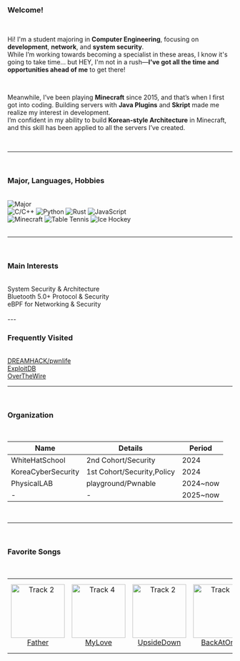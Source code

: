 <!-- default.md -->

### Welcome!

<br>

Hi! I'm a student majoring in **Computer Engineering**, focusing on **development**, **network**, and **system security**.  
While I’m working towards becoming a specialist in these areas, I know it's going to take time... but HEY, I'm not in a rush—**I've got all the time and opportunities ahead of me** to get there!

<br>

Meanwhile, I’ve been playing **Minecraft** since 2015, and that’s when I first got into coding. 
Building servers with **Java Plugins** and **Skript** made me realize my interest in development.  
I’m confident in my ability to build **Korean-style Architecture** in Minecraft, and this skill has been applied to all the servers I’ve created.

<br>

---

<br>

### Major, Languages, Hobbies

<br>


<div>
  <img class="hover_up" src="https://img.shields.io/badge/Major-Computer%20Engineering-blue?style=for-the-badge" alt="Major">
</div>

<div>
  <img class="hover_up" src="https://img.shields.io/badge/Language-C%2FC%2B%2B-brightgreen?style=for-the-badge" alt="C/C++">
  <img class="hover_up" src="https://img.shields.io/badge/Language-Python-yellow?style=for-the-badge" alt="Python">
  <img class="hover_up" src="https://img.shields.io/badge/Language-Rust-orange?style=for-the-badge" alt="Rust">
  <img class="hover_up" src="https://img.shields.io/badge/Language-JavaScript-lightgrey?style=for-the-badge" alt="JavaScript">
</div>

<div>
  <img class="hover_up" src="https://img.shields.io/badge/Hobby-Minecraft-lightblue?style=for-the-badge" alt="Minecraft">
  <img class="hover_up" src="https://img.shields.io/badge/Hobby-Table%20Tennis-yellowgreen?style=for-the-badge" alt="Table Tennis">
  <img class="hover_up" src="https://img.shields.io/badge/Hobby-Ice%20Hockey-blue?style=for-the-badge" alt="Ice Hockey">
</div>

<br>

---

<br>

### Main Interests
<br>
<span class="hover_up">System Security & Architecture</span><br>
<span class="hover_up">Bluetooth 5.0+ Protocol & Security</span><br>
<span class="hover_up">eBPF for Networking & Security</span><br>
<br>
---

<br>

### Frequently Visited

<br>
<span class="hover_up"><a href="https://dreamhack.io/users/70093" class="attrbl">DREAMHACK/pwnlife</a></span><br>
<span class="hover_up"><a href="https://www.exploit-db.com/" class="attrbl">ExploitDB</a></span><br>
<span class="hover_up"><a href="https://overthewire.org/" class="attrbl">OverTheWire</a></span>
<br>

---

<br>

### Organization
<br>
<table  class="styled-table" align="center">
  <thead>
    <tr><th>Name</th><th>Details</th><th>Period</th></tr>
  </thead>
  <tbody>
    <tr class="hover_up"><td>WhiteHatSchool</td><td>2nd Cohort/Security</td><td>2024</td></tr>
    <tr class="hover_up"><td>KoreaCyberSecurity</td><td>1st Cohort/Security,Policy</td><td>2024</td></tr>
    <tr class="hover_up"><td>PhysicalLAB</td><td>playground/Pwnable</td><td>2024~now</td></tr>
    <tr class="hover_up"><td>-</td><td>-</td><td>2025~now</td></tr>
  </tbody>
</table>
<br>

---

<br>

### Favorite Songs
<br>

<table class="styled-table" align="center">
  <tr>    
    <td class="hover_up" align="center">
      <a href="https://www.youtube.com/watch?v=ZYowmMfPYWs&list=RDZYowmMfPYWs&start_radio=1&pp=ygUVZmF0aGVyIGJyaWFuIG1ja25pZ2h0oAcB" target="_blank">
        <img src="https://i.ytimg.com/vi/ZYowmMfPYWs/hqdefault.jpg?sqp=-oaymwFBCOADEI4CSFryq4qpAzMIARUAAIhCGAHYAQHiAQoIGBACGAY4AUAB8AEB-AG-AoAC8AGKAgwIABABGHIgWCg5MA8=&rs=AOn4CLC_Z6rQBYYUzr_ZkHAxV73uzr1Eqw" width="120" alt="Track 2">
        <br>Father
      </a>
    </td>
    <td class="hover_up"  align="center">
      <a href="https://www.youtube.com/watch?v=ulOb9gIGGd0&list=RDulOb9gIGGd0&start_radio=1&pp=ygU6aSB3b25kZXIgaG93IGkgd29uZGVyIHdoeSBpIHdvbmRlciB3aGVyZSB0aGV5IGFyZSB3ZXN0bGlmZaAHAQ%3D%3D" target="_blank">
        <img src="https://i.ytimg.com/vi/ulOb9gIGGd0/hq720.jpg?sqp=-oaymwEnCNAFEJQDSFryq4qpAxkIARUAAIhCGAHYAQHiAQoIGBACGAY4AUAB&rs=AOn4CLDb_rqbkDvlWS8b2v-kmtMOTELN1Q" width="120" alt="Track 4">
        <br>MyLove
      </a>
    </td>
    <td class="hover_up" align="center">
      <a href="https://www.youtube.com/watch?v=ggiUMDccO0Y&list=RDggiUMDccO0Y&start_radio=1&pp=ygUMdXBzaWRlIGRvd24goAcB" target="_blank">
        <img src="https://i.ytimg.com/vi/ggiUMDccO0Y/hq720.jpg?sqp=-oaymwEnCNAFEJQDSFryq4qpAxkIARUAAIhCGAHYAQHiAQoIGBACGAY4AUAB&rs=AOn4CLAnldEJClQAAThdNCClTvLnG5W1jA" width="120" alt="Track 2">
        <br>UpsideDown
      </a>
    </td>
    <td  class="hover_up" align="center">
      <a href="https://www.youtube.com/watch?v=rXPfovXw2tw&list=RDrXPfovXw2tw&start_radio=1&pp=ygUOYnJpYW4gbWNrbmlnaHSgBwE%3D" target="_blank">
        <img src="https://i.ytimg.com/vi/rXPfovXw2tw/hq720.jpg?sqp=-oaymwEnCNAFEJQDSFryq4qpAxkIARUAAIhCGAHYAQHiAQoIGBACGAY4AUAB&rs=AOn4CLDgQ6e2Fxt1wPfGsdDWGhJKDQ7dPQ" width="120" alt="Track 1">
        <br>BackAtOne
      </a>
    </td>
    <td  class="hover_up" align="center">
      <a href="https://www.youtube.com/watch?v=PHU06V7BhEc&list=RDPHU06V7BhEc&start_radio=1&pp=ygUL7KOg7KeAIGJvYXSgBwE%3D" target="_blank">
        <img src="https://i.ytimg.com/vi/PHU06V7BhEc/hqdefault.jpg?sqp=-oaymwEnCOADEI4CSFryq4qpAxkIARUAAIhCGAHYAQHiAQoIGBACGAY4AUAB&amp;rs=AOn4CLBOZd2D-Q7QyJeHvjB_aVm6PYYZmQ" width="120" alt="Track 1">
        <br>Boat
      </a>
    </td>       
    <td class="hover_up"  align="center">
      <a href="https://www.youtube.com/watch?v=haM03BYST8c&list=RDhaM03BYST8c&start_radio=1&pp=ygUOR2lmdCDrsJXtmqjsi6CgBwE%3D" target="_blank">
        <img src="https://i.ytimg.com/vi/haM03BYST8c/hq720.jpg?sqp=-oaymwEnCNAFEJQDSFryq4qpAxkIARUAAIhCGAHYAQHiAQoIGBACGAY4AUAB&rs=AOn4CLDQw0ykTYly__cGLSXX1dDFCmVu4Q" width="120" alt="Track 3">
        <br>Gift
      </a>
    </td>
    <td class="hover_up"  align="center">
      <a href="https://www.youtube.com/watch?v=KqUVBn05iuM&list=RDKqUVBn05iuM&start_radio=1&pp=ygUMYnllIGJ5ZSBibHVloAcB" target="_blank">
        <img src="https://i.ytimg.com/vi/KqUVBn05iuM/hq720.jpg?sqp=-oaymwEnCNAFEJQDSFryq4qpAxkIARUAAIhCGAHYAQHiAQoIGBACGAY4AUAB&rs=AOn4CLDedx4QZZbu87TWRCpxhJy6Qqk77Q" width="120" alt="Track 4">
        <br>Bye bye my blue
      </a>
    </td>    
  </tr>
</table>

<br>

